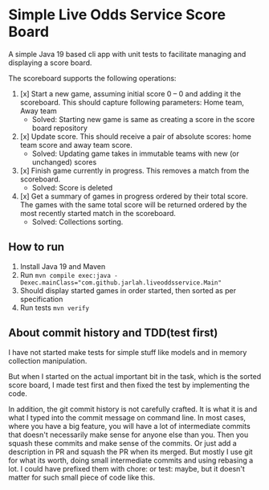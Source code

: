 # Simple Live Odds Service Score Board

A simple Java 19 based cli app with unit tests to facilitate managing and displaying a score board.

The scoreboard supports the following operations:
1. [x] Start a new game, assuming initial score 0 – 0 and adding it the scoreboard.
   This should capture following parameters: Home team, Away team 
   - Solved: Starting new game is same as creating a score in the score board repository
2. [x] Update score. This should receive a pair of absolute scores: home team score and away
   team score. 
   - Solved: Updating game takes in immutable teams with new (or unchanged) scores
3. [x] Finish game currently in progress. This removes a match from the scoreboard.
   - Solved: Score is deleted
4. [x] Get a summary of games in progress ordered by their total score. The games with the same
   total score will be returned ordered by the most recently started match in the scoreboard. 
   - Solved: Collections sorting.

## How to run

1. Install Java 19 and Maven
2. Run `mvn compile exec:java -Dexec.mainClass="com.github.jarlah.liveoddsservice.Main"`
3. Should display started games in order started, then sorted as per specification
4. Run tests `mvn verify`

## About commit history and TDD(test first)

I have not started make tests for simple stuff like models and in memory collection manipulation.

But when I started on the actual important bit in the task, which is the sorted score board, I made test first and then fixed the test by implementing the code.

In addition, the git commit history is not carefully crafted. It is what it is and what I typed into the commit message on command line. In most cases, where you have a big feature, you will have a lot of intermediate commits that doesn't necessarily make sense for anyone else than you. Then you squash these commits and make sense of the commits. Or just add a description in PR and squash the PR when its merged. But mostly I use git for what its worth, doing small intermediate commits and using rebasing a lot. I could have prefixed them with chore: or test: maybe, but it doesn't matter for such small piece of code like this.